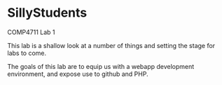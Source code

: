 SillyStudents
==============

COMP4711 Lab 1


This lab is a shallow look at a number of things and setting the stage for labs to come.

The goals of this lab are to equip us with a webapp development environment, and expose use to github and PHP.

